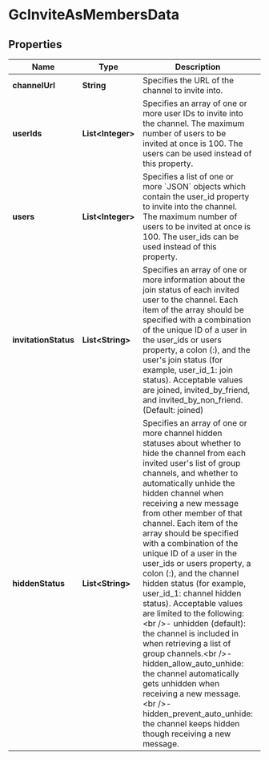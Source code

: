 

# GcInviteAsMembersData


## Properties

| Name | Type | Description | Notes |
|------------ | ------------- | ------------- | -------------|
|**channelUrl** | **String** | Specifies the URL of the channel to invite into. |  |
|**userIds** | **List&lt;Integer&gt;** | Specifies an array of one or more user IDs to invite into the channel. The maximum number of users to be invited at once is 100. The users can be used instead of this property. |  |
|**users** | **List&lt;Integer&gt;** | Specifies a list of one or more &#x60;JSON&#x60; objects which contain the user_id property to invite into the channel. The maximum number of users to be invited at once is 100. The user_ids can be used instead of this property. |  |
|**invitationStatus** | **List&lt;String&gt;** | Specifies an array of one or more information about the join status of each invited user to the channel. Each item of the array should be specified with a combination of the unique ID of a user in the user_ids or users property, a colon (:), and the user&#39;s join status (for example, user_id_1: join status). Acceptable values are joined, invited_by_friend, and invited_by_non_friend. (Default: joined) |  |
|**hiddenStatus** | **List&lt;String&gt;** | Specifies an array of one or more channel hidden statuses about whether to hide the channel from each invited user&#39;s list of group channels, and whether to automatically unhide the hidden channel when receiving a new message from other member of that channel. Each item of the array should be specified with a combination of the unique ID of a user in the user_ids or users property, a colon (:), and the channel hidden status (for example, user_id_1: channel hidden status). Acceptable values are limited to the following:&lt;br /&gt;- unhidden (default): the channel is included in when retrieving a list of group channels.&lt;br /&gt;- hidden_allow_auto_unhide: the channel automatically gets unhidden when receiving a new message.&lt;br /&gt;- hidden_prevent_auto_unhide: the channel keeps hidden though receiving a new message. |  |




